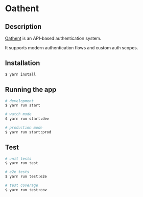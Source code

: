# Oathent

## Description

[Oathent](https://github.com/Oathent) is an API-based authentication system.

It supports modern authentication flows and custom auth scopes.

## Installation

```bash
$ yarn install
```

## Running the app

```bash
# development
$ yarn run start

# watch mode
$ yarn run start:dev

# production mode
$ yarn run start:prod
```

## Test

```bash
# unit tests
$ yarn run test

# e2e tests
$ yarn run test:e2e

# test coverage
$ yarn run test:cov
```
